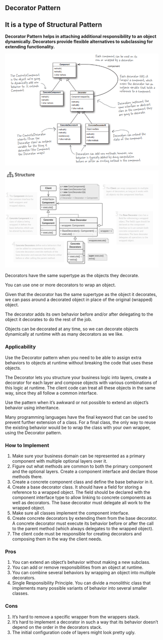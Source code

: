 ## Decorator Pattern
## It is a type of Structural Pattern

**Decorator Pattern helps in attaching additional responsibility to an object dynamically. Decorators provide flexible alternatives
to subclassing for extending functionality.**

![img.png](DecoraterHeadFirst.png)

![img.png](Decorator.png)

Decorators have the same supertype as the objects they decorate.

You can use one or more decorators to wrap an object.

Given that the decorator has the same supertype as the object it decorates, we can pass around a decorated object in place of the original (wrapped) object.

The decorator adds its own behavior before and/or after delegating to the object it decorates to do the rest of the job. 

Objects can be decorated at any time, so we can decorate objects dynamically at runtime with as many decorators as we like.

### Applicability
Use the Decorator pattern when you need to be able to assign extra behaviors to objects at runtime without breaking the code that uses these objects.

The Decorator lets you structure your business logic into layers, create a decorator for each layer and compose objects with various combinations of this logic at runtime. The client code can treat all these objects in the same way, since they all follow a common interface.

Use the pattern when it’s awkward or not possible to extend an object’s behavior using inheritance.

Many programming languages have the final keyword that can be used to prevent further extension of a class. For a final class, the only way to reuse the existing behavior would be to wrap the class with your own wrapper, using the Decorator pattern.

### How to Implement
1) Make sure your business domain can be represented as a primary component with multiple optional layers over it. 
2) Figure out what methods are common to both the primary component and the optional layers. Create a component interface and declare those methods there. 
3) Create a concrete component class and define the base behavior in it. 
4) Create a base decorator class. It should have a field for storing a reference to a wrapped object. The field should be declared with the component interface type to allow linking to concrete components as well as decorators. The base decorator must delegate all work to the wrapped object. 
5) Make sure all classes implement the component interface. 
6) Create concrete decorators by extending them from the base decorator. A concrete decorator must execute its behavior before or after the call to the parent method (which always delegates to the wrapped object). 
7) The client code must be responsible for creating decorators and composing them in the way the client needs.

### Pros
1) You can extend an object’s behavior without making a new subclass. 
2) You can add or remove responsibilities from an object at runtime. 
3) You can combine several behaviors by wrapping an object into multiple decorators. 
4) Single Responsibility Principle. You can divide a monolithic class that implements many possible variants of behavior into several smaller classes.

### Cons
1) It’s hard to remove a specific wrapper from the wrappers stack. 
2) It’s hard to implement a decorator in such a way that its behavior doesn’t depend on the order in the decorators stack. 
3) The initial configuration code of layers might look pretty ugly.